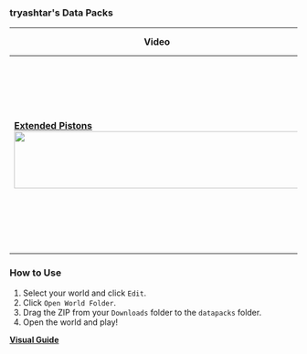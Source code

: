 ### tryashtar's Data Packs

|Video|Download & Description|
|---|---|
|[**Extended Pistons**<br/><img src="https://i.imgur.com/Nu10VEo.png" width=500 height=100>](https://youtu.be/L0xaLmQx5SI)|<br/>[**⇩** Download ExtendedPistons.zip](https://minhaskamal.github.io/DownGit/#/home?url=https://github.com/tryashtar/datapacks/tree/master/ExtendedPistons&rootDirectory=false)<br/>Craft extendable pistons with a dispenser and a rabbit's foot. Put pistons in the first slot to set its length, then power it to push blocks and entities farther than you can with a regular piston. You can even push container blocks like chests!|

### How to Use
1. Select your world and click `Edit`.
2. Click `Open World Folder`.
3. Drag the ZIP from your `Downloads` folder to the `datapacks` folder.
4. Open the world and play!

[**Visual Guide**](https://imgur.com/a/tZ3QfzS)
